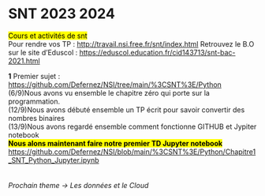 # SNT 2023 2024
<mark>Cours et activités de snt</mark>
<br>Pour rendre vos TP : http://travail.nsi.free.fr/snt/index.html
Retrouvez le B.O sur le site d’Eduscol : https://eduscol.education.fr/cid143713/snt-bac-2021.html

**1** Premier sujet : https://github.com/Defernez/NSI/tree/main/%3CSNT%3E/Python
<br>
(6/9)Nous avons vu ensemble le chapitre zéro qui porte sur la programmation.<br>
(12/9)Nous avons débuté ensemble un TP écrit pour savoir convertir des nombres binaires <br>
(13/9)Nous avons regardé ensemble comment fonctionne GITHUB et Jypiter notebook <br>
<b><mark>Nous alons maintenant faire notre premier TD Jupyter notebook </b></mark><br>
https://github.com/Defernez/NSI/blob/main/%3CSNT%3E/Python/Chapitre1_SNT_Python_Jupyter.ipynb
<br><br><br>
<i>Prochain theme -> Les données et le Cloud</i>
